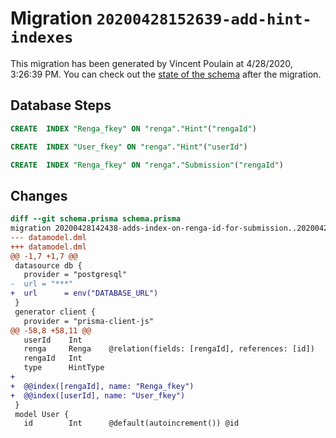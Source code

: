 # Migration `20200428152639-add-hint-indexes`

This migration has been generated by Vincent Poulain at 4/28/2020, 3:26:39 PM.
You can check out the [state of the schema](./schema.prisma) after the migration.

## Database Steps

```sql
CREATE  INDEX "Renga_fkey" ON "renga"."Hint"("rengaId")

CREATE  INDEX "User_fkey" ON "renga"."Hint"("userId")

CREATE  INDEX "Renga_fkey" ON "renga"."Submission"("rengaId")
```

## Changes

```diff
diff --git schema.prisma schema.prisma
migration 20200428142438-adds-index-on-renga-id-for-submission..20200428152639-add-hint-indexes
--- datamodel.dml
+++ datamodel.dml
@@ -1,7 +1,7 @@
 datasource db {
   provider = "postgresql"
-  url = "***"
+  url      = env("DATABASE_URL")
 }
 generator client {
   provider = "prisma-client-js"
@@ -58,8 +58,11 @@
   userId    Int
   renga     Renga    @relation(fields: [rengaId], references: [id])
   rengaId   Int
   type      HintType
+
+  @@index([rengaId], name: "Renga_fkey")
+  @@index([userId], name: "User_fkey")
 }
 model User {
   id        Int      @default(autoincrement()) @id
```
